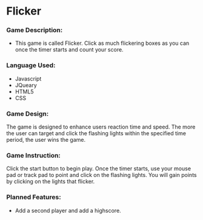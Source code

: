 # Flicker


### Game Description:  

* This game is called Flicker.  Click as much flickering boxes as you can once the timer starts and count your score.


### Language Used:

* Javascript
* JQueary
* HTML5
* CSS


### Game Design:

The game is designed to enhance users reaction time 
and speed.  The more the user can target and click the
flashing lights within the specified time period, the user wins the game.

### Game Instruction:

Click the start button to begin play.  Once the timer starts, use your mouse pad or track pad to point and click on the flashing lights.  You will gain points by clicking on the lights that flicker. 



### Planned Features:

* Add a second player and add a highscore.










